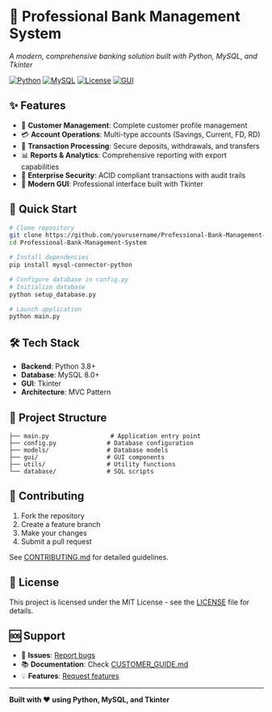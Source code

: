 # 🏦 Professional Bank Management System

*A modern, comprehensive banking solution built with Python, MySQL, and Tkinter*

[![Python](https://img.shields.io/badge/Python-3.8+-blue.svg)](https://python.org)
[![MySQL](https://img.shields.io/badge/MySQL-8.0+-orange.svg)](https://mysql.com)
[![License](https://img.shields.io/badge/License-MIT-green.svg)](LICENSE)
[![GUI](https://img.shields.io/badge/GUI-Tkinter-yellow.svg)](https://docs.python.org/3/library/tkinter.html)

## ✨ Features

- 👥 **Customer Management**: Complete customer profile management
- 💳 **Account Operations**: Multi-type accounts (Savings, Current, FD, RD)
- 💸 **Transaction Processing**: Secure deposits, withdrawals, and transfers
- 📊 **Reports & Analytics**: Comprehensive reporting with export capabilities
- 🔐 **Enterprise Security**: ACID compliant transactions with audit trails
- 🎨 **Modern GUI**: Professional interface built with Tkinter

## 🚀 Quick Start

```bash
# Clone repository
git clone https://github.com/yourusername/Professional-Bank-Management-System.git
cd Professional-Bank-Management-System

# Install dependencies
pip install mysql-connector-python

# Configure database in config.py
# Initialize database
python setup_database.py

# Launch application
python main.py
```

## 🛠️ Tech Stack

- **Backend**: Python 3.8+
- **Database**: MySQL 8.0+
- **GUI**: Tkinter
- **Architecture**: MVC Pattern

## 📁 Project Structure

```
├── main.py                 # Application entry point
├── config.py              # Database configuration  
├── models/                # Database models
├── gui/                   # GUI components
├── utils/                 # Utility functions
└── database/              # SQL scripts
```

## 🤝 Contributing

1. Fork the repository
2. Create a feature branch
3. Make your changes
4. Submit a pull request

See [CONTRIBUTING.md](CONTRIBUTING.md) for detailed guidelines.

## 📄 License

This project is licensed under the MIT License - see the [LICENSE](LICENSE) file for details.

## 🆘 Support

- 🐛 **Issues**: [Report bugs](https://github.com/yourusername/Professional-Bank-Management-System/issues)
- 📚 **Documentation**: Check [CUSTOMER_GUIDE.md](CUSTOMER_GUIDE.md)
- 💡 **Features**: [Request features](https://github.com/yourusername/Professional-Bank-Management-System/issues/new)

---

**Built with ❤️ using Python, MySQL, and Tkinter**

